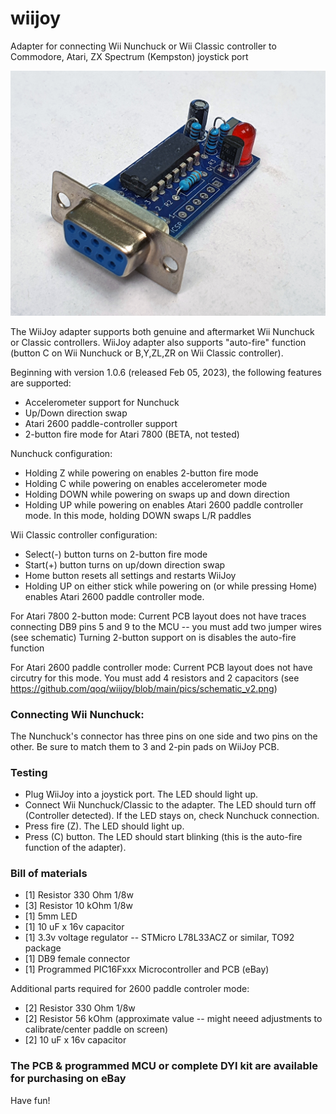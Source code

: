 # wiijoy
Adapter for connecting Wii Nunchuck or Wii Classic controller to Commodore, Atari, ZX Spectrum (Kempston) joystick port

![pic](https://github.com/qoq/wiijoy/blob/main/pics/p4.jpg)

The WiiJoy adapter supports both genuine and aftermarket Wii Nunchuck or Classic controllers.
WiiJoy adapter also supports "auto-fire" function (button C on Wii Nunchuck or B,Y,ZL,ZR on Wii Classic controller).

Beginning with version 1.0.6 (released Feb 05, 2023), the following features are supported:
- Accelerometer support for Nunchuck
- Up/Down direction swap
- Atari 2600 paddle-controller support 
- 2-button fire mode for Atari 7800 (BETA, not tested)

Nunchuck configuration:
- Holding Z while powering on enables 2-button fire mode
- Holding C while powering on enables accelerometer mode
- Holding DOWN while powering on swaps up and down direction
- Holding UP while powering on enables Atari 2600 paddle controller mode. In this mode, holding DOWN swaps L/R paddles

Wii Classic controller configuration:
- Select(-) button turns on 2-button fire mode
- Start(+)  button turns on up/down direction swap
- Home button resets all settings and restarts WiiJoy
- Holding UP on either stick while powering on (or while pressing Home) enables Atari 2600 paddle controller mode.

For Atari 7800 2-button mode:
Current PCB layout does not have traces connecting DB9 pins 5 and 9 to the MCU -- you must add two jumper wires (see schematic)
Turning 2-button support on is disables the auto-fire function

For Atari 2600 paddle controller mode:
Current PCB layout does not have circutry for this mode. You must add 4 resistors and 2 capacitors (see https://github.com/qoq/wiijoy/blob/main/pics/schematic_v2.png)

### Connecting Wii Nunchuck:
The Nunchuck's connector has three pins on one side and two pins on the other. Be sure to match them to 3 and 2-pin pads on WiiJoy PCB.

### Testing

- Plug WiiJoy into a joystick port. The LED should light up.
- Connect Wii Nunchuck/Classic  to the adapter. The LED should turn off (Controller detected). If the LED stays on, check Nunchuck connection.
- Press fire (Z). The LED should light up.
- Press (C) button. The LED should start blinking (this is the auto-fire function of the adapter).

### Bill of materials

- [1] Resistor 330 Ohm 1/8w
- [3] Resistor 10 kOhm 1/8w
- [1] 5mm LED
- [1] 10 uF x 16v capacitor 
- [1] 3.3v voltage regulator -- STMicro L78L33ACZ or similar, TO92 package
- [1] DB9 female connector
- [1] Programmed PIC16Fxxx Microcontroller and PCB (eBay)

Additional parts required for 2600 paddle controler mode:
- [2] Resistor 330 Ohm 1/8w
- [2] Resistor 56 kOhm  (approximate value -- might neeed adjustments to calibrate/center paddle on screen)
- [2] 10 uF x 16v capacitor 


### The PCB & programmed MCU or complete DYI kit are available for purchasing on eBay

Have fun!
